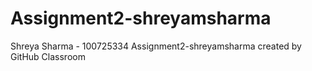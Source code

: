 # Assignment2-shreyamsharma

Shreya Sharma - 100725334
Assignment2-shreyamsharma created by GitHub Classroom
